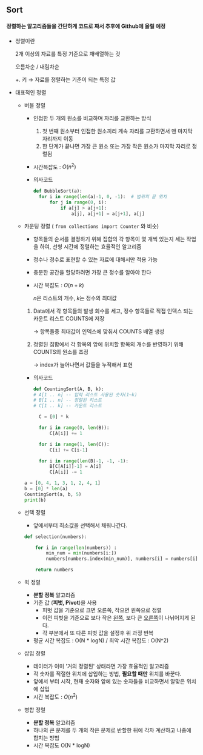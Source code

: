 ## Sort

#### 정렬하는 알고리즘들을 간단하게 코드로 짜서 추후에 Github에 올릴 예정



- 정렬이란

  2개 이상의 자료를 특정 기준으로 재배열하는 것

  오름차순 / 내림차순

  +. 키 → 자료를 정렬하는 기준이 되는 특정 값

- 대표적인 정렬

  - 버블 정렬

    - 인접한 두 개의 원소를 비교하며 자리를 교환하는 방식

      1. 첫 번째 원소부터 인접한 원소끼리 계속 자리를 교환하면서 맨 마지막 자리까지 이동
      2. 한 단계가 끝나면 가장 큰 원소 또는 가장 작은 원소가 마지막 자리로 정렬됨

    - 시간복잡도 : $O(n^2)$

    - 의사코드

      ```python
      def BubbleSort(a):
      	for i in range(len(a)-1, 0, -1):  # 범위의 끝 위치
      		for j in range(0, i):
      			if a[j] > a[j+1]:
      				a[j], a[j+1] = a[j+1], a[j]
      ```

  - 카운팅 정렬 ( `from collections import Counter` 와 비슷)

    - 항목들의 순서를 결정하기 위해 집합의 각 항목이 몇 개씩 있는지 세는 작업을 하여, 선형 시간에 정렬하는 효율적인 알고리즘

    - 정수나 정수로 표현할 수 있는 자료에 대해서만 적용 가능

    - 충분한 공간을 할당하려면 가장 큰 정수를 알아야 한다

    - 시간 복잡도 : $O(n+k)$

      $n$은 리스트의 개수, $k$는 정수의 최대값

    1. Data에서 각 항목들의 발생 회수를 세고, 정수 항목들로 직접 인덱스 되는 카운트 리스트 COUNTS에 저장

       → 항목들중 최대값이 인덱스에 맞춰서 COUNTS 배열 생성

    2. 정렬된 집합에서 각 항목의 앞에 위치할 항목의 개수를 반영하기 위해 COUNTS의 원소를 조정

       → index가 늘어나면서 값들을 누적해서 표현

    - 의사코드

      ```python
      def CountingSort(A, B, k):
      # A[1 .. n] -- 입력 리스트 사용된 숫자(1~k)
      # B[1 .. n] -- 정렬된 리스트
      # C[1 .. k] -- 카운트 리스트
      
      	C = [0] * k
      
      	for i in range(0, len(B)):
      		C[A[i]] += 1
      
      	for i in range(1, len(C)):
      		C[i] += C[i-1]
      
      	for i in range(len(B)-1, -1, -1):
      		B[C[A[i]]-1] = A[i]
      		C[A[i]] -= 1
      ```

    ```python
    a = [0, 4, 1, 3, 1, 2, 4, 1]
    b = [0] * len(a)
    CountingSort(a, b, 5)
    print(b)
    ```

  - 선택 정렬

    - 앞에서부터 최소값을 선택해서 채워나간다.

    ```python
    def selection(numbers):
    
        for i in range(len(numbers)) :
            min_num = min(numbers[i:])
            numbers[numbers.index(min_num)], numbers[i] = numbers[i], numbers[numbers.index(min_num)]
    
        return numbers
    ```

  - 퀵 정렬

    - **분할 정복** 알고리즘
    - 기준 값 (**피벗, Pivot**)을 사용
      - 피벗 값을 기준으로 크면 오른쪽, 작으면 왼쪽으로 정렬
      - 이전 피벗을 기준으로 보다 작은 <u>왼쪽</u>, 보다 큰 <u>오른쪽</u>이 나뉘어지게 된다.
      - 각 부분에서 또 다른 피벗 값을 설정후 위 과정 반복
    - 평균 시간 복잡도 : O(N * logN) / 최악 시간 복잡도 : O(N^2)

  - 삽입 정렬

    - 데이터가 이미 '거의 정렬된' 상태라면 가장 효율적인 알고리즘
    - 각 숫자를 적절한 위치에 삽입하는 방법, **필요할 때만** 위치를 바꾼다.
    - 앞에서 부터 시작, 현재 숫자와 앞에 있는 숫자들을 비교하면서 알맞은 위치에 삽입
    - 시간 복잡도 : $O(n^2)$

  - 병합 정렬

    - **분할 정복** 알고리즘
    - 하나의 큰 문제를 두 개의 작은 문제로 반할한 뒤에 각자 계산하고 나중에 합치는 방법
    - 시간 복잡도 O(N * logN)

